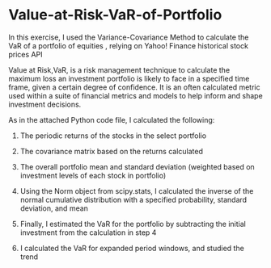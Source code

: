 # Value-at-Risk-VaR-of-Portfolio

In this exercise, I used the Variance-Covariance Method to calculate the VaR of a portfolio of equities , relying on Yahoo! Finance historical stock prices API

Value at Risk,VaR, is a risk management technique to calculate the maximum loss an investment portfolio is likely to face in a specified time frame, given a certain degree of confidence. It is an often calculated metric used within a suite of financial metrics and models to help inform and shape investment decisions.

As in the attached Python code file, I calculated the following:

1. The periodic returns of the stocks in the select portfolio

2. The covariance matrix based on the returns calculated

3. The overall portfolio mean and standard deviation (weighted based on investment levels of each stock in portfolio)

4. Using the Norm object from scipy.stats, I calculated the inverse of the normal cumulative distribution with a specified probability, standard deviation, and mean

5. Finally, I estimated the VaR for the portfolio by subtracting the initial investment from the calculation in step 4

6. I calculated the VaR for expanded period windows, and studied the trend



